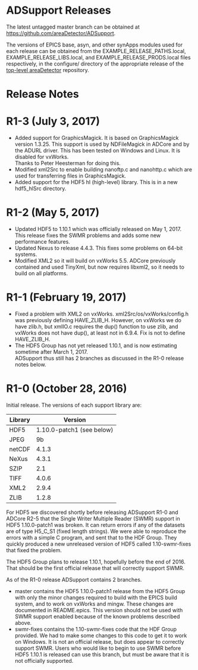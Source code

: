 ADSupport Releases
===============

The latest untagged master branch can be obtained at
https://github.com/areaDetector/ADSupport.

The versions of EPICS base, asyn, and other synApps modules used for each release can be obtained from 
the EXAMPLE_RELEASE_PATHS.local, EXAMPLE_RELEASE_LIBS.local, and EXAMPLE_RELEASE_PRODS.local
files respectively, in the configure/ directory of the appropriate release of the 
[top-level areaDetector](https://github.com/areaDetector/areaDetector) repository.


Release Notes
=============


R1-3 (July 3, 2017)
========================
* Added support for GraphicsMagick.  It is based on GraphicsMagick version 1.3.25.
  This support is used by NDFileMagick in ADCore and by the ADURL driver.
  This has been tested on Windows and Linux.  It is disabled for vxWorks.  
  Thanks to Peter Heesterman for doing this. 
* Modified xml2Src to enable building nanoftp.c and nanohttp.c which are used for transferring files
  in GraphicsMagick.
* Added support for the HDF5 hl (high-level) library.  This is in a new hdf5_hlSrc directory.  


R1-2 (May 5, 2017)
========================
* Updated HDF5 to 1.10.1 which was officially released on May 1, 2017.  
  This release fixes the SWMR problems and adds some new performance features.
* Updated Nexus to release 4.4.3.  This fixes some problems on 64-bit systems.
* Modified XML2 so it will build on vxWorks 5.5.  ADCore previously contained and used TinyXml,
  but now requires libxml2, so it needs to build on all platforms.


R1-1 (February 19, 2017)
========================
* Fixed a problem with XML2 on vxWorks.  xml2Src/os/vxWorks/config.h was previously defining HAVE_ZLIB_H.
  However, on vxWorks we do have zlib.h, but xmlIO.c requires the dup() function to use zlib, and vxWorks 
  does not have dup(), at least not in 6.9.4.  Fix is not to define HAVE_ZLIB_H.
* The HDF5 Group has not yet released 1.10.1, and is now estimating sometime after March 1, 2017.  
  ADSupport thus still has 2 branches as discussed in the R1-0 release notes below.


R1-0 (October 28, 2016)
========================
Initial release.  The versions of each support library are:

Library | Version
------- | -------
HDF5    | 1.10.0-patch1 (see below)
JPEG    | 9b
netCDF  | 4.1.3  
NeXus   | 4.3.1
SZIP    | 2.1
TIFF    | 4.0.6
XML2    | 2.9.4
ZLIB    | 1.2.8

For HDF5 we discovered shortly before releasing ADSupport R1-0 and ADCore R2-5 that the
Single Writer Multiple Reader (SWMR) support in HDF5 1.10.0-patch1 was broken.
It can return errors if any of the datasets are of type H5_C_S1 (fixed length strings).
We were able to reproduce the errors with a simple C program, and sent that to the HDF Group.
They quickly produced a new unreleased version of HDF5 called 1.10-swmr-fixes that fixed the problem.

The HDF5 Group plans to release 1.10.1, hopefully before the end of 2016.  That should be
the first official release that will correctly support SWMR.

As of the R1-0 release ADSupport contains 2 branches. 
- master contains the HDF5 1.10.0-patch1 release from the HDF5 Group with only the minor changes
  required to build with the EPICS build system, and to work on vxWorks and mingw.
  These changes are documented in README.epics.  This version should not be used with SWMR
  support enabled because of the known problems described above.
- swmr-fixes contains the 1.10-swmr-fixes code that the HDF Group provided.
  We had to make some changes to this code to get it to work on Windows.
  It is not an official release, but does appear to correctly support SWMR.
  Users who would like to begin to use SWMR before HDF5 1.10.1 is released can use
  this branch, but must be aware that it is not officially supported. 
